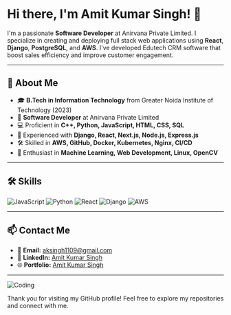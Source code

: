 # Hi there, I'm Amit Kumar Singh! 👋


I'm a passionate **Software Developer** at Anirvana Private Limited. I specialize in creating and deploying full stack web applications using **React**, **Django**, **PostgreSQL**, and **AWS**. I've developed Edutech CRM software that boost sales efficiency and improve customer engagement.

---

## 🌟 About Me

- 🎓 **B.Tech in Information Technology** from Greater Noida Institute of Technology (2023)
- 💼 **Software Developer** at Anirvana Private Limited
- 💻 Proficient in **C++, Python, JavaScript, HTML, CSS, SQL**
- 🚀 Experienced with **Django, React, Next.js, Node.js, Express.js**
- 🛠 Skilled in **AWS, GitHub, Docker, Kubernetes, Nginx, CI/CD**
- 🤖 Enthusiast in **Machine Learning, Web Development, Linux, OpenCV**

---

## 🛠 Skills

![JavaScript](https://img.shields.io/badge/JavaScript-F7DF1E?style=flat-square&logo=javascript&logoColor=black)
![Python](https://img.shields.io/badge/Python-3776AB?style=flat-square&logo=python&logoColor=white)
![React](https://img.shields.io/badge/React-20232A?style=flat-square&logo=react&logoColor=61DAFB)
![Django](https://img.shields.io/badge/Django-092E20?style=flat-square&logo=django&logoColor=white)
![AWS](https://img.shields.io/badge/AWS-232F3E?style=flat-square&logo=amazon-aws&logoColor=white)

---

## 📫 Contact Me

- 📧 **Email:** aksingh1109@gmail.com
- 💼 **LinkedIn:** [Amit Kumar Singh](https://www.linkedin.com/in/amitkumrsingh/)
- 🌐 **Portfolio:** [Amit Kumar Singh](https://amitkumar.tech/)

---

![Coding](https://media.giphy.com/media/ZVik7pBtu9dNS/giphy.gif)

Thank you for visiting my GitHub profile! Feel free to explore my repositories and connect with me.
